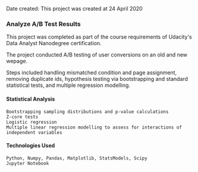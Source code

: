 Date created: This project was created at 24 April 2020

### Analyze A/B Test Results
This project was completed as part of the course requirements of Udacity's Data Analyst Nanodegree certification.

The project conducted A/B testing of user conversions on an old and new wepage.

Steps included handling mismatched condition and page assignment, removing duplicate ids, hypothesis testing via bootstrapping and standard statistical tests, and multiple regression modelling.

#### Statistical Analysis
```
Bootstrapping sampling distributions and p-value calculations
Z-core tests
Logistic regression
Multiple linear regression modelling to assess for interactions of independent variables
```

#### Technologies Used


```
Python, Numpy, Pandas, Matplotlib, StatsModels, Scipy
Jupyter Notebook
```
